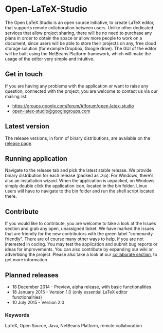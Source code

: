 Open-LaTeX-Studio
=================
The Open LaTeX Studio is an open source initiative, to create LaTeX editor, that supports remote collaboration between users. Unlike other dedicated services that allow project sharing, there will be no need to purchase any plans in order to obtain the space or allow more people to work on a document, since users will be able to store their projects on any, free cloud storage solution (for example Dropbox, Google drive). The GUI of the editor will be built using the NetBeans Platform framework, which will make the usage of the editor very simple and intuitive.

Get in touch
------------
If you are having any problems with the application or want to raise any question, connected with the project, you are welcome to contact us via our mailing list. 
* https://groups.google.com/forum/#!forum/open-latex-studio
* open-latex-studio@googlegroups.com

Latest version
--------------
The release versions, in form of binary distributions, are available on the [release page](https://github.com/sebbrudzinski/Open-LaTeX-Studio/releases).

Running application
-------------------
Navigate to the release tab and pick the latest stable release. We provide binary distribution for each release (packed as .zip). For Windows, there's also an installation wizard. When the application is unpacked, on Windows simply double click the application icon, located in the bin folder. Linux users will have to navigate to the bin folder and run the shell script located there.

Contribute
----------
If you would like to contribute, you are welcome to take a look at the Issues section and grab any open, unassigned ticket. We have marked the issues that are friendly for the new contributors with the green label "community friendly". There are of course many other ways to help, if you are not interested in coding. You may test the application and submit bug reports or ideas for improvements. You can also contribute by expanding our wiki or advertising the project. Please also take a look at our [collaborate section](https://github.com/sebbrudzinski/Open-LaTeX-Studio/blob/master/COLLABORATE.md), to get more information.

Planned releases
----------------
  * 18 December 2014 - Preview, alpha release, with basic functionalities
  * 18 January 2015 - Version 1.0 (only essential LaTeX editor functionalities)
  * 10 July 2015 - Version 2.0

### Keywords
LaTeX, Open Source, Java, NetBeans Platform, remote collaboration
